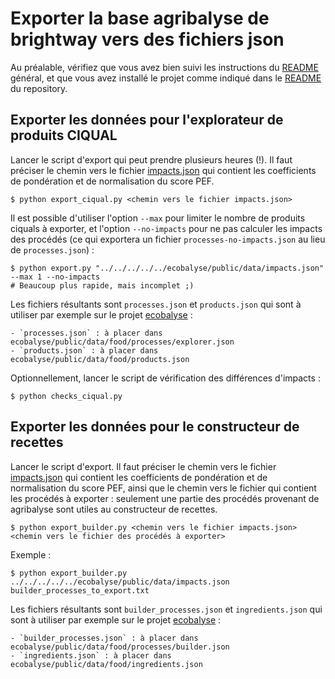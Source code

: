 # Exporter la base agribalyse de brightway vers des fichiers json

Au préalable, vérifiez que vous avez bien suivi les instructions du
[README](../../README.md) général, et que vous avez installé le projet comme
indiqué dans le [README](../../../README.md) du repository.

## Exporter les données pour l'explorateur de produits CIQUAL

Lancer le script d'export qui peut prendre plusieurs heures (!).
Il faut préciser le chemin vers le fichier
[impacts.json](https://github.com/MTES-MCT/ecobalyse/blob/master/public/data/impacts.json)
qui contient les coefficients de pondération et de normalisation du score PEF.

    $ python export_ciqual.py <chemin vers le fichier impacts.json>

Il est possible d'utiliser l'option `--max` pour limiter le nombre de produits
ciquals à exporter, et l'option `--no-impacts` pour ne pas calculer les impacts
des procédés (ce qui exportera un fichier `processes-no-impacts.json` au lieu de
`processes.json`) :

    $ python export.py "../../../../../ecobalyse/public/data/impacts.json" --max 1 --no-impacts
    # Beaucoup plus rapide, mais incomplet ;)

Les fichiers résultants sont `processes.json` et `products.json` qui sont à
utiliser par exemple sur le projet
[ecobalyse](https://github.com/MTES-MCT/ecobalyse/) :

    - `processes.json` : à placer dans ecobalyse/public/data/food/processes/explorer.json
    - `products.json` : à placer dans ecobalyse/public/data/food/products.json

Optionnellement, lancer le script de vérification des différences d'impacts :

    $ python checks_ciqual.py

## Exporter les données pour le constructeur de recettes

Lancer le script d'export.
Il faut préciser le chemin vers le fichier
[impacts.json](https://github.com/MTES-MCT/ecobalyse/blob/master/public/data/impacts.json)
qui contient les coefficients de pondération et de normalisation du score PEF,
ainsi que le chemin vers le fichier qui contient les procédés à exporter :
seulement une partie des procédés provenant de agribalyse sont utiles au
constructeur de recettes.

    $ python export_builder.py <chemin vers le fichier impacts.json> <chemin vers le fichier des procédés à exporter>

Exemple :

    $ python export_builder.py ../../../../../ecobalyse/public/data/impacts.json builder_processes_to_export.txt

Les fichiers résultants sont `builder_processes.json` et `ingredients.json` qui sont à
utiliser par exemple sur le projet
[ecobalyse](https://github.com/MTES-MCT/ecobalyse/) :

    - `builder_processes.json` : à placer dans ecobalyse/public/data/food/processes/builder.json
    - `ingredients.json` : à placer dans ecobalyse/public/data/food/ingredients.json
